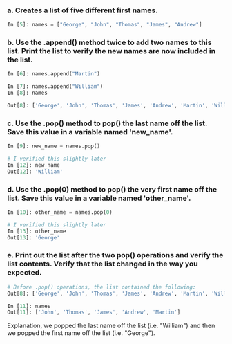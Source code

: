 ### a. Creates a list of five different first names.

```python
In [5]: names = ["George", "John", "Thomas", "James", "Andrew"]
```

### b. Use the .append() method twice to add two names to this list. Print the list to verify the new names are now included in the list.

```python
In [6]: names.append("Martin")

In [7]: names.append("William")
In [8]: names

Out[8]: ['George', 'John', 'Thomas', 'James', 'Andrew', 'Martin', 'William']
```

### c. Use the .pop() method to pop() the last name off the list. Save this value in a variable named 'new_name'.

```python
In [9]: new_name = names.pop()

# I verified this slightly later
In [12]: new_name
Out[12]: 'William'
```

### d. Use the .pop(0) method to pop() the very first name off the list. Save this value in a variable named 'other_name'.

```python
In [10]: other_name = names.pop(0)

# I verified this slightly later
In [13]: other_name
Out[13]: 'George'
```

### e. Print out the list after the two pop() operations and verify the list contents. Verify that the list changed in the way you expected.

```python
# Before .pop() operations, the list contained the following:
Out[8]: ['George', 'John', 'Thomas', 'James', 'Andrew', 'Martin', 'William']

In [11]: names
Out[11]: ['John', 'Thomas', 'James', 'Andrew', 'Martin']
```

Explanation, we popped the last name off the list (i.e. "William") and then we popped the
first name off the list (i.e. "George").

